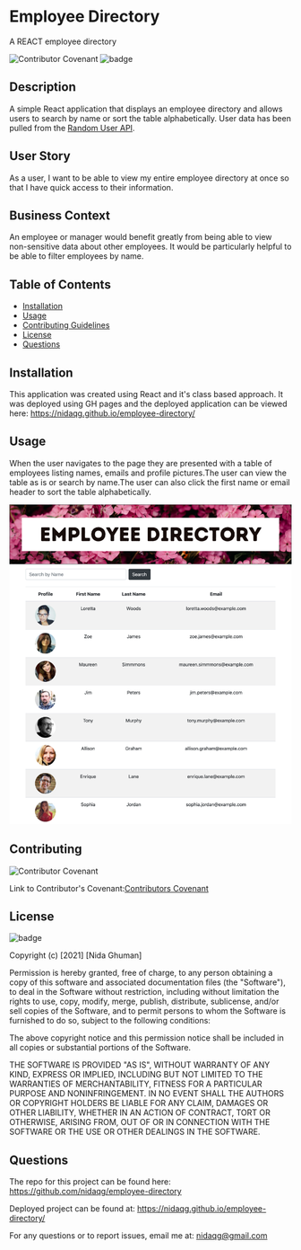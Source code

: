 # Employee Directory
A REACT employee directory

![Contributor Covenant](https://img.shields.io/badge/Contributor%20Covenant-2.0-4baaaa.svg)
![badge](https://img.shields.io/badge/license-MIT-orange)

## Description

A simple React application that displays an employee directory and allows users to search by name or sort the table alphabetically. User data has been pulled from the [Random User API](https://randomuser.me/).

## User Story

As a user, I want to be able to view my entire employee directory at once so that I have quick access to their information.

## Business Context

An employee or manager would benefit greatly from being able to view non-sensitive data about other employees. It would be particularly helpful to be able to filter employees by name.

## Table of Contents

* [Installation](#installation)
* [Usage](#usage)
* [Contributing Guidelines](#contributing)
* [License](#license)
* [Questions](#questions)

## Installation

This application was created using React and it's class based approach. It was deployed using GH pages and the deployed application can be viewed here: https://nidaqg.github.io/employee-directory/


## Usage

When the user navigates to the page they are presented with a table of employees listing names, emails and profile pictures.The user can view the table as is or search by name.The user can also click the first name or email header to sort the table alphabetically. 

![demo](demo.png)

## Contributing

 ![Contributor Covenant](https://img.shields.io/badge/Contributor%20Covenant-2.0-4baaaa.svg)

 Link to Contributor's Covenant:[Contributors Covenant](https://www.contributor-covenant.org/version/2/0/code_of_conduct/) 

 
## License

![badge](https://img.shields.io/badge/license-MIT-orange)
   
Copyright (c) [2021] [Nida Ghuman]

Permission is hereby granted, free of charge, to any person obtaining a copy
of this software and associated documentation files (the "Software"), to deal
in the Software without restriction, including without limitation the rights
to use, copy, modify, merge, publish, distribute, sublicense, and/or sell
copies of the Software, and to permit persons to whom the Software is
furnished to do so, subject to the following conditions:

The above copyright notice and this permission notice shall be included in all
copies or substantial portions of the Software.

THE SOFTWARE IS PROVIDED "AS IS", WITHOUT WARRANTY OF ANY KIND, EXPRESS OR
IMPLIED, INCLUDING BUT NOT LIMITED TO THE WARRANTIES OF MERCHANTABILITY,
FITNESS FOR A PARTICULAR PURPOSE AND NONINFRINGEMENT. IN NO EVENT SHALL THE
AUTHORS OR COPYRIGHT HOLDERS BE LIABLE FOR ANY CLAIM, DAMAGES OR OTHER
LIABILITY, WHETHER IN AN ACTION OF CONTRACT, TORT OR OTHERWISE, ARISING FROM,
OUT OF OR IN CONNECTION WITH THE SOFTWARE OR THE USE OR OTHER DEALINGS IN THE
SOFTWARE. 

## Questions

The repo for this project can be found here: https://github.com/nidaqg/employee-directory

Deployed project can be found at: https://nidaqg.github.io/employee-directory/

For any questions or to report issues, email me at: nidaqg@gmail.com


